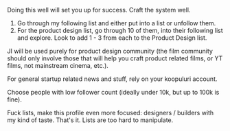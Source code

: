 Doing this well will set you up for success. Craft the system well.

1. Go through my following list and either put into a list or unfollow them.
2. For the product design list, go through 10 of them, into their following list and explore. Look to add 1 - 3 from each to the Product Design list.

JI will be used purely for product design community (the film community should only involve those that will help you craft product related films, or YT films, not mainstream cinema, etc.).

For general startup related news and stuff, rely on your koopuluri account.

Choose people with low follower count (ideally under 10k, but up to 100k is fine).

Fuck lists, make this profile even more focused: designers / builders with my kind of taste. That's it. Lists are too hard to manipulate.
